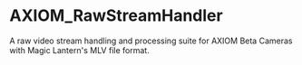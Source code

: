 # AXIOM_RawStreamHandler
A raw video stream handling and processing suite for AXIOM Beta Cameras with Magic Lantern's MLV file format.
